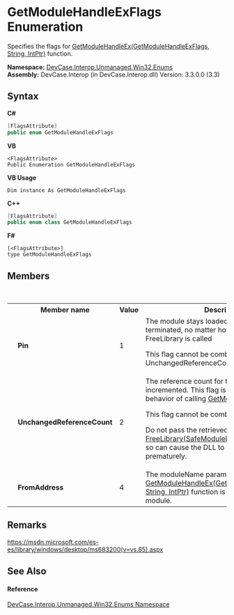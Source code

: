 # GetModuleHandleExFlags Enumeration
 

Specifies the flags for <a href="M_DevCase_Interop_Unmanaged_Win32_NativeMethods_GetModuleHandleEx">GetModuleHandleEx(GetModuleHandleExFlags, String, IntPtr)</a> function.

**Namespace:**&nbsp;<a href="N_DevCase_Interop_Unmanaged_Win32_Enums">DevCase.Interop.Unmanaged.Win32.Enums</a><br />**Assembly:**&nbsp;DevCase.Interop (in DevCase.Interop.dll) Version: 3.3.0.0 (3.3)

## Syntax

**C#**<br />
``` C#
[FlagsAttribute]
public enum GetModuleHandleExFlags
```

**VB**<br />
``` VB
<FlagsAttribute>
Public Enumeration GetModuleHandleExFlags
```

**VB Usage**<br />
``` VB Usage
Dim instance As GetModuleHandleExFlags
```

**C++**<br />
``` C++
[FlagsAttribute]
public enum class GetModuleHandleExFlags
```

**F#**<br />
``` F#
[<FlagsAttribute>]
type GetModuleHandleExFlags
```


## Members
&nbsp;<table><tr><th></th><th>Member name</th><th>Value</th><th>Description</th></tr><tr><td /><td target="F:DevCase.Interop.Unmanaged.Win32.Enums.GetModuleHandleExFlags.Pin">**Pin**</td><td>1</td><td>The module stays loaded until the process is terminated, no matter how many times FreeLibrary is called 

 This flag cannot be combined with UnchangedReferenceCount flag.</td></tr><tr><td /><td target="F:DevCase.Interop.Unmanaged.Win32.Enums.GetModuleHandleExFlags.UnchangedReferenceCount">**UnchangedReferenceCount**</td><td>2</td><td>The reference count for the module is not incremented. This flag is equivalent to the behavior of calling <a href="M_DevCase_Interop_Unmanaged_Win32_NativeMethods_GetModuleHandle">GetModuleHandle(String)</a>. 

 This flag cannot be combined with Pin flag. 

 Do not pass the retrieved module handle to the <a href="M_DevCase_Interop_Unmanaged_Win32_NativeMethods_FreeLibrary">FreeLibrary(SafeModuleHandle)</a> function; doing so can cause the DLL to be unmapped prematurely.</td></tr><tr><td /><td target="F:DevCase.Interop.Unmanaged.Win32.Enums.GetModuleHandleExFlags.FromAddress">**FromAddress**</td><td>4</td><td>The moduleName parameter of <a href="M_DevCase_Interop_Unmanaged_Win32_NativeMethods_GetModuleHandleEx">GetModuleHandleEx(GetModuleHandleExFlags, String, IntPtr)</a> function is an address in the module.</td></tr></table>

## Remarks
<a href="https://msdn.microsoft.com/es-es/library/windows/desktop/ms683200(v=vs.85).aspx" target="_blank">https://msdn.microsoft.com/es-es/library/windows/desktop/ms683200(v=vs.85).aspx</a>

## See Also


#### Reference
<a href="N_DevCase_Interop_Unmanaged_Win32_Enums">DevCase.Interop.Unmanaged.Win32.Enums Namespace</a><br />